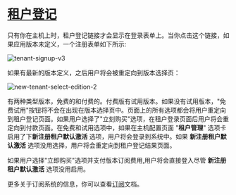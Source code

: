 # [租户登记](https://docs.aspnetzero.com/en/aspnet-core-angular/latest/Features-Angular-Tenant-Sign-Up)

只有你在主机上时，租户登记链接才会显示在登录表单上。当你点击这个链接，如果应用版本未定义，一个注册表单如下所示:

![tenant-signup-v3](/images/aspnetzero/tenant-signup-v3.png)

如果有最新的版本定义，之后用户将会被重定向到版本选择页：

![new-tenant-select-edition-2](/images/aspnetzero/new-tenant-select-edition-2.png)

有两种类型版本，免费的和付费的。付费版有试用版本。如果没有试用版本，"免费试用"按钮将不会在出现在版本选择页中。页面上的所有选项都会将用户重定向到租户登记页面。如果用户选择了"立刻购买"选项，在租户登录页面后用户将会重定向到付款页面。在免费和试用选项中，如果在主机配置页面 "**租户管理**" 选项卡启用了下**新注册租户默认激活** 选项，用户将会登录到系统中。如果 **新注册租户默认激活** 选项没用选择，用户将会重定向到租户登记结果页面。

如果用户选择"立即购买"选项并支付版本订阅费用,用户将会直接登入尽管 **新注册租户默认激活** 选项没用启用。

更多关于订阅系统的信息，你可以查看[订阅](https://docs.aspnetzero.com/en/aspnet-core-angular/latest/Features-Angular-Subscription)文档。
